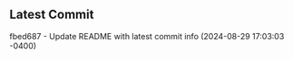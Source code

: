 
## Latest Commit
fbed687 - Update README with latest commit info (2024-08-29 17:03:03 -0400) <Yunxi-Zhou>
